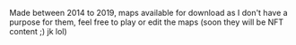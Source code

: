 Made between 2014 to 2019, maps available for download as I don't have a purpose for them, feel free to play or edit the maps (soon they will be NFT content ;) jk lol)
